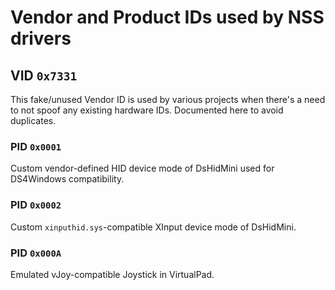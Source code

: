 # Vendor and Product IDs used by NSS drivers

## VID `0x7331`

This fake/unused Vendor ID is used by various projects when there's a need to not spoof any existing hardware IDs. Documented here to avoid duplicates.

### PID `0x0001`

Custom vendor-defined HID device mode of DsHidMini used for DS4Windows compatibility.

### PID `0x0002`

Custom `xinputhid.sys`-compatible XInput device mode of DsHidMini.

### PID `0x000A`

Emulated vJoy-compatible Joystick in VirtualPad.
